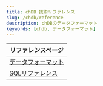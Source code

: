 ```yaml
---
title: chDB 技術リファレンス
slug: /chdb/reference
description: chDBのデータフォーマット
keywords: [chdb, データフォーマット]
---
```


| リファレンスページ       |
|----------------------|
| [データフォーマット](/chdb/reference/data-formats)  |
| [SQLリファレンス](/chdb/reference/sql-reference) |
